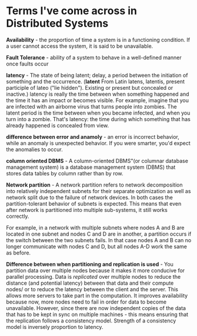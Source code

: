 # Terms I've come across in Distributed Systems

**Availability** - the proportion of time a system is in a functioning condition. If a user cannot access the system, it is said to be unavailable.

**Fault Tolerance** - ability of a system to behave in a well-defined manner once faults occur

**latency** - The state of being latent; delay, a period between the initiation of something and the occurrence. (**latent** From Latin latens, latentis, present participle of lateo ("lie hidden"). Existing or present but concealed or inactive.)
latency is really the time between when something happened and the time it has an impact or becomes visible.
For example, imagine that you are infected with an airborne virus that turns people into zombies. The latent period is the time between when you became infected, and when you turn into a zombie. That's latency: the time during which something that has already happened is concealed from view.

**difference between error and anamoly** - an error is incorrect behavior, while an anomaly is unexpected behavior. If you were smarter, you'd expect the anomalies to occur.

**column oriented DBMS** -  A column-oriented DBMS"(or columnar database management system) is a database management system (DBMS) that stores data tables by column rather than by row.

**Network partition** - A network partition refers to network decomposition into relatively independent subnets for their separate optimization as well as network split due to the failure of network devices. In both cases the partition-tolerant behavior of subnets is expected. This means that even after network is partitioned into multiple sub-systems, it still works correctly.

For example, in a network with multiple subnets where nodes A and B are located in one subnet and nodes C and D are in another, a partition occurs if the switch between the two subnets fails. In that case nodes A and B can no longer communicate with nodes C and D, but all nodes A-D work the same as before.

**Difference between when partitioning and replication is used** - You partition data over multiple nodes because it makes it more conducive for parallel processing.
 Data is *replicated* over multiple nodes to reduce the distance (and potential latency) between that data and their compute nodes/ or to reduce the latency between the client and the server. This allows more servers to take part in the computation. It improves availability because now, more nodes need to fail in order for data to become unavailable. However, since there are now independent copies of the data that has to be kept in sync on multiple machines - this means ensuring that the replication follows a consistency model. Strength of a consistency model is inversely proportion to latency.



